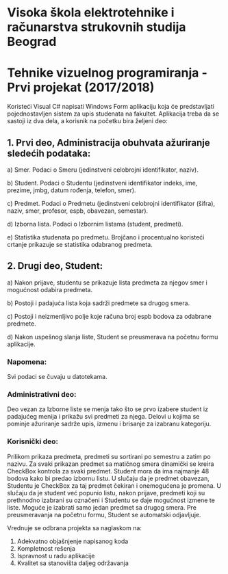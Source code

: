 # Visoka škola elektrotehnike i računarstva strukovnih studija Beograd
# Tehnike vizuelnog programiranja - Prvi projekat (2017/2018)
Koristeći Visual C# napisati Windows Form aplikaciju koja će predstavljati pojednostavljen sistem za upis studenata na fakultet. Aplikacija treba da se sastoji iz dva dela, a korisnik na početku bira željeni deo:

## 1. Prvi deo, Administracija obuhvata ažuriranje sledećih podataka:
a) Smer. Podaci o Smeru (jedinstveni celobrojni identifikator, naziv).

b) Student. Podaci o Studentu (jedinstveni identifikator indeks, ime, prezime, jmbg, datum rođenja, telefon, smer).

c) Predmet. Podaci o Predmetu (jedinstveni celobrojni identifikator (šifra), naziv, smer, profesor, espb, obavezan, semestar).

d) Izborna lista. Podaci o Izbornim listama (student, predmeti).

e) Statistika studenata po predmetu. Brojčano i procentualno koristeći crtanje prikazuje se statistika odabranog predmeta.

## 2. Drugi deo, Student:
a) Nakon prijave, studentu se prikazuje lista predmeta za njegov smer i mogućnost odabira predmeta.

b) Postoji i padajuća lista koja sadrži predmete sa drugog smera.

c) Postoji i neizmenljivo polje koje računa broj espb bodova za odabrane predmete.

d) Nakon uspešnog slanja liste, Student se preusmerava na početnu formu aplikacije.

### Napomena:
Svi podaci se čuvaju u datotekama.

### Administrativni deo:
Deo vezan za Izborne liste se menja tako što se prvo izabere student iz padajućeg menija i prikažu svi predmeti za njega. Delovi u kojima se pominje ažuriranje sadrže upis, izmenu i brisanje za izabranu kategoriju.

### Korisnički deo:
Prilikom prikaza predmeta, predmeti su sortirani po semestru a zatim po nazivu. Za svaki prikazan predmet sa matičnog smera dinamički se kreira CheckBox kontrola za svaki predmet. Student mora da ima najmanje 48 bodova kako bi predao izbornu listu. U slučaju da je predmet obavezan, Studentu je CheckBox za taj predmet čekiran i onemogućena je promena. U slučaju da je student već popunio listu, nakon prijave, predmeti koji su prethnodno izabrani su označeni i Studentu se daje mogućnost izmene te liste. Moguće je izabrati samo jedan predmet sa drugog smera. Pre preusmeravanja na početnu formu, Student se automatski odjavljuje.

Vrednuje se odbrana projekta sa naglaskom na:
1. Adekvatno objašnjenje napisanog koda
2. Kompletnost rešenja
3. Ispravnost u radu aplikacije
4. Kvalitet sa stanovišta daljeg održavanja
